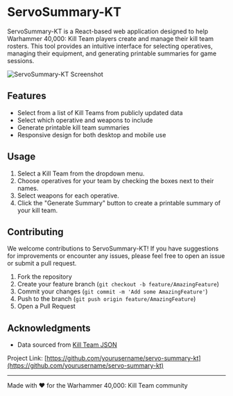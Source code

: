 # ServoSummary-KT

ServoSummary-KT is a React-based web application designed to help Warhammer 40,000: Kill Team players create and manage their kill team rosters. This tool provides an intuitive interface for selecting operatives, managing their equipment, and generating printable summaries for game sessions.

![ServoSummary-KT Screenshot](https://raw.githubusercontent.com/yourusername/servo-summary-kt/main/screenshot.png)

## Features

- Select from a list of Kill Teams from publicly updated data
- Select which operative and weapons to include
- Generate printable kill team summaries
- Responsive design for both desktop and mobile use

## Usage

1. Select a Kill Team from the dropdown menu.
2. Choose operatives for your team by checking the boxes next to their names.
3. Select weapons for each operative.
4. Click the "Generate Summary" button to create a printable summary of your kill team.

## Contributing

We welcome contributions to ServoSummary-KT! If you have suggestions for improvements or encounter any issues, please feel free to open an issue or submit a pull request.

1. Fork the repository
2. Create your feature branch (`git checkout -b feature/AmazingFeature`)
3. Commit your changes (`git commit -m 'Add some AmazingFeature'`)
4. Push to the branch (`git push origin feature/AmazingFeature`)
5. Open a Pull Request

## Acknowledgments

- Data sourced from [Kill Team JSON](https://github.com/vjosset/killteamjson)

Project Link: [https://github.com/yourusername/servo-summary-kt](https://github.com/yourusername/servo-summary-kt)

---

Made with ❤️ for the Warhammer 40,000: Kill Team community